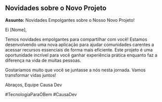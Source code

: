 ## Novidades sobre o Novo Projeto

**Assunto:** Novidades Empolgantes sobre o Nosso Novo Projeto!

Ei [Nome],

Temos novidades empolgantes para compartilhar com você! Estamos desenvolvendo uma nova aplicação para ajudar comunidades carentes a acessar recursos essenciais de forma mais eficiente. Este projeto é uma oportunidade incrível para você ganhar experiência prática enquanto faz a diferença na vida de muitas pessoas.

Gostaríamos muito que você se juntasse a nós nesta jornada. Vamos transformar vidas juntos!

Abraços,
Equipe Causa Dev

#TecnologiaParaOBem #CausaDev
